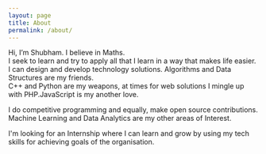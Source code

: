 ```yaml
---
layout: page
title: About
permalink: /about/
---
```


Hi, I’m Shubham. I believe in Maths.  
I seek to learn and try to apply all that I learn in a way that makes life easier.  
I can design and develop technology solutions. Algorithms and Data Structures are my friends.   
C++ and Python are my weapons, at times for web solutions I mingle up with PHP.JavaScript is my another love.

I do competitive programming and equally, make open source contributions.  
Machine Learning and Data Analytics are my other areas of Interest. 

I'm looking for an Internship where I can learn and grow by using my tech skills for achieving goals of the organisation.